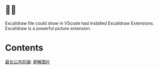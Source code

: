# 🐣🐣
Excalidraw file could show in VScode had installed Excalidraw Extensions. Excalidraw is a powerful picture extension.

# Contents
[最长公共前缀](./最长公共前缀.py): [题解图片](./最长公共前缀.excalidraw.png)